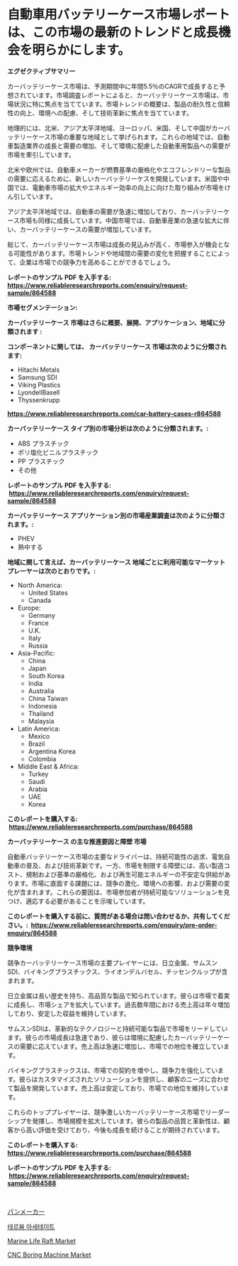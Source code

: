 <p><h1>自動車用バッテリーケース市場レポートは、この市場の最新のトレンドと成長機会を明らかにします。</h1></p><p><strong>エグゼクティブサマリー</strong></p>
<p><p>カーバッテリーケース市場は、予測期間中に年間5.5％のCAGRで成長すると予想されています。市場調査レポートによると、カーバッテリーケース市場は、市場状況に特に焦点を当てています。市場トレンドの概要は、製品の耐久性と信頼性の向上、環境への配慮、そして技術革新に焦点を当てています。</p><p>地理的には、北米、アジア太平洋地域、ヨーロッパ、米国、そして中国がカーバッテリーケース市場の重要な地域として挙げられます。これらの地域では、自動車製造業界の成長と需要の増加、そして環境に配慮した自動車用製品への需要が市場を牽引しています。</p><p>北米や欧州では、自動車メーカーが燃費基準の厳格化やエコフレンドリーな製品の需要に応えるために、新しいカーバッテリーケスを開発しています。米国や中国では、電動車市場の拡大やエネルギー効率の向上に向けた取り組みが市場をけん引しています。</p><p>アジア太平洋地域では、自動車の需要が急速に増加しており、カーバッテリーケース市場も同様に成長しています。中国市場では、自動車産業の急速な拡大に伴い、カーバッテリーケースの需要が増加しています。</p><p>総じて、カーバッテリーケース市場は成長の見込みが高く、市場参入が機会となる可能性があります。市場トレンドや地域間の需要の変化を把握することによって、企業は市場での競争力を高めることができるでしょう。</p></p>
<p><strong>レポートのサンプル PDF を入手する: <a href="https://www.reliableresearchreports.com/enquiry/request-sample/864588">https://www.reliableresearchreports.com/enquiry/request-sample/864588</a></strong></p>
<p><strong>市場セグメンテーション:</strong></p>
<p><strong> カーバッテリーケース 市場はさらに概要、展開、アプリケーション、地域に分類されます :</strong></p>
<p><strong>コンポーネントに関しては、 カーバッテリーケース 市場は次のように分類されます: &nbsp;</strong></p>
<p><ul><li>Hitachi Metals</li><li>Samsung SDI</li><li>Viking Plastics</li><li>LyondellBasell</li><li>Thyssenkrupp</li></ul></p>
<p><strong><a href="https://www.reliableresearchreports.com/car-battery-cases-r864588">https://www.reliableresearchreports.com/car-battery-cases-r864588</a></strong></p>
<p><strong> カーバッテリーケース タイプ別の市場分析は次のように分類されます。:</strong></p>
<p><ul><li>ABS プラスチック</li><li>ポリ塩化ビニルプラスチック</li><li>PP プラスチック</li><li>その他</li></ul></p>
<p><strong>レポートのサンプル PDF を入手する: &nbsp;<a href="https://www.reliableresearchreports.com/enquiry/request-sample/864588">https://www.reliableresearchreports.com/enquiry/request-sample/864588</a></strong></p>
<p><strong> カーバッテリーケース アプリケーション別の市場産業調査は次のように分類されます。:</strong></p>
<p><ul><li>PHEV</li><li>熱中する</li></ul></p>
<p><strong>地域に関して言えば、カーバッテリーケース 地域ごとに利用可能なマーケットプレーヤーは次のとおりです。:</strong></p>
<p><ul>
    <li>
        North America:
        <ul>
            <li>United States</li>
            <li>Canada</li>
        </ul>
    </li>
    <li>
        Europe:
        <ul>
            <li>Germany</li>
            <li>France</li>
            <li>U.K.</li>
            <li>Italy</li>
            <li>Russia</li>
        </ul>
    </li>
    <li>
        Asia-Pacific:
        <ul>
            <li>China</li>
            <li>Japan</li>
            <li>South Korea</li>
            <li>India</li>
            <li>Australia</li>
            <li>China Taiwan</li>
            <li>Indonesia</li>
            <li>Thailand</li>
            <li>Malaysia</li>
        </ul>
    </li>
    <li>
        Latin America:
        <ul>
            <li>Mexico</li>
            <li>Brazil</li>
            <li>Argentina Korea</li>
            <li>Colombia</li>
        </ul>
    </li>
    <li>
        Middle East & Africa:
        <ul>
            <li>Turkey</li>
            <li>Saudi</li>
            <li>Arabia</li>
            <li>UAE</li>
            <li>Korea</li>
        </ul>
    </li>
    </ul></p>
<p><strong>このレポートを購入する: &nbsp;<a href="https://www.reliableresearchreports.com/purchase/864588">https://www.reliableresearchreports.com/purchase/864588</a></strong></p>
<p><strong>カーバッテリーケース の主な推進要因と障壁 市場</strong></p>
<p><p>自動車バッテリーケース市場の主要なドライバーは、持続可能性の追求、電気自動車の普及、および技術革新です。一方、市場を制限する障壁には、高い製造コスト、規制および基準の厳格化、および再生可能エネルギーの不安定な供給があります。市場に直面する課題には、競争の激化、環境への影響、および需要の変化が含まれます。これらの要因は、市場参加者が持続可能なソリューションを見つけ、適応する必要があることを示唆しています。</p></p>
<p><strong>このレポートを購入する前に、質問がある場合は問い合わせるか、共有してください。:&nbsp; <a href="https://www.reliableresearchreports.com/enquiry/pre-order-enquiry/864588">https://www.reliableresearchreports.com/enquiry/pre-order-enquiry/864588</a></strong></p>
<p><strong>競争環境</strong></p>
<p><p>競争カーバッテリーケース市場の主要プレイヤーには、日立金属、サムスンSDI、バイキングプラスチックス、ライオンデルバセル、チッセンクルップが含まれます。</p><p>日立金属は長い歴史を持ち、高品質な製品で知られています。彼らは市場で着実に成長し、市場シェアを拡大しています。過去数年間における売上高は年々増加しており、安定した収益を維持しています。</p><p>サムスンSDIは、革新的なテクノロジーと持続可能な製品で市場をリードしています。彼らの市場成長は急速であり、彼らは環境に配慮したカーバッテリーケースの需要に応えています。売上高は急速に増加し、市場での地位を確立しています。</p><p>バイキングプラスチックスは、市場での契約を増やし、競争力を強化しています。彼らはカスタマイズされたソリューションを提供し、顧客のニーズに合わせて製品を開発しています。売上高は安定しており、市場での地位を維持しています。</p><p>これらのトッププレイヤーは、競争激しいカーバッテリーケース市場でリーダーシップを発揮し、市場規模を拡大しています。彼らの製品の品質と革新性は、顧客から高い評価を受けており、今後も成長を続けることが期待されています。</p></p>
<p><strong>このレポートを購入する: &nbsp; <a href="https://www.reliableresearchreports.com/purchase/864588">https://www.reliableresearchreports.com/purchase/864588</a></strong></p>
<p><strong>レポートのサンプル PDF を入手する: &nbsp;<a href="https://www.reliableresearchreports.com/enquiry/request-sample/864588">https://www.reliableresearchreports.com/enquiry/request-sample/864588</a></strong><strong></strong></p>
<p>&nbsp;</p>
<p><p><a href="https://github.com/JacksonWiza1924/Market-Research-Report-List-1/blob/main/464118133608.md">パンメーカー</a></p><p><a href="https://github.com/RichardLueilwitz787/Market-Research-Report-List-1/blob/main/723086231017.md">테르븀 아세테이트</a></p><p><a href="https://github.com/marloy8/Market-Research-Report-List-4/blob/main/marine-life-raft-market.md">Marine Life Raft Market</a></p><p><a href="https://github.com/WillieWoodard/Market-Research-Report-List-4/blob/main/cnc-boring-machine-market.md">CNC Boring Machine Market</a></p></p>